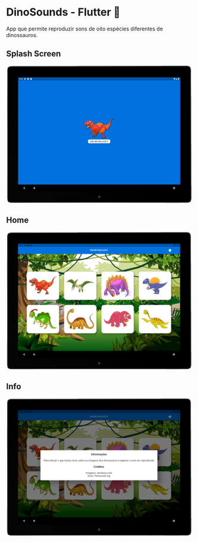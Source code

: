 # DinoSounds - Flutter 🦖

App que permite reproduzir sons de oito espécies diferentes de dinossauros.

## Splash Screen
<img src="https://github.com/lucasfv1/assets/blob/main/images/app-dinosounds-flutter/screenshots/splash_dinosaunds.png" alt="drawing" width="500"/>

## Home
<img src="https://github.com/lucasfv1/assets/blob/main/images/app-dinosounds-flutter/screenshots/home_dinosounds.png" alt="drawing" width="500"/>

## Info
<img src="https://github.com/lucasfv1/assets/blob/main/images/app-dinosounds-flutter/screenshots/info_dinosounds.png" alt="drawing" width="500"/>

